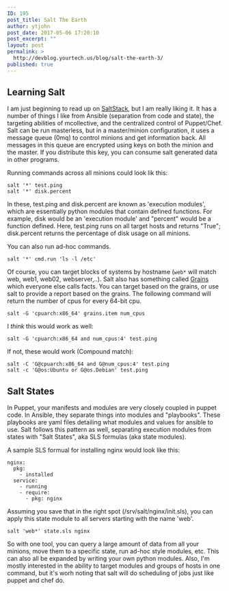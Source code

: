 ```yaml
---
ID: 195
post_title: Salt The Earth
author: ytjohn
post_date: 2017-05-06 17:20:10
post_excerpt: ""
layout: post
permalink: >
  http://devblog.yourtech.us/blog/salt-the-earth-3/
published: true
---
```

## Learning Salt

I am just beginning to read up on [SaltStack](http://docs.saltstack.com/en/latest/topics/tutorials/walkthrough.html), but I am really liking it. It has a number of things I like from Ansible (separation from code and state), the targeting abilities of mcollective, and the centralized control of Puppet/Chef. Salt can be run masterless, but in a master/minion configuration, it uses a message queue (0mq) to control minions and get information back. All messages in this queue are encrypted using keys on both the minion and the master. If you distribute this key, you can consume salt generated data in other programs.

Running commands across all minions could look lik this:

    salt '*' test.ping
    salt '*' disk.percent

In these, test.ping and disk.percent are known as 'execution modules', which are essentially python modules that contain defined functions. For example, disk would be an 'execution module' and "percent" would be a function defined. Here, test.ping runs on all target hosts and returns "True"; disk.percent returns the percentage of disk usage on all minions.

You can also run ad-hoc commands.

    salt '*' cmd.run 'ls -l /etc'

Of course, you can target blocks of systems by hostname (`web*` will match web, web1, web02, webserver,..). Salt also has something called [Grains](http://docs.saltstack.com/en/latest/topics/targeting/grains.html) which everyone else calls facts. You can target based on the grains, or use salt to provide a report based on the grains. The following command will return the number of cpus for every 64-bit cpu.

    salt -G 'cpuarch:x86_64' grains.item num_cpus

I *think* this would work as well:

    salt -G 'cpuarch:x86_64 and num_cpus:4' test.ping

If not, these would work (Compound match):

    salt -C 'G@cpuarch:x86_64 and G@num_cpus:4' test.ping
    salt -c 'G@os:Ubuntu or G@os.Debian' test.ping

## Salt States

In Puppet, your manifests and modules are very closely coupled in puppet code. In Ansible, they separate things into modules and "playbooks". These playbooks are yaml files detailing what modules and values for ansible to use. Salt follows this pattern as well, separating execution modules from states with "Salt States", aka SLS formulas (aka state modules).

A sample SLS formual for installing nginx would look like this:

    nginx:
      pkg:
        - installed
      service:
        - running
        - require:
          - pkg: nginx

Assuming you save that in the right spot (/srv/salt/nginx/init.sls), you can apply this state module to all servers starting with the name 'web'.

    salt 'web*' state.sls nginx


So with one tool, you can query a large amount of data from all your minions, move them to a specific state, run ad-hoc style modules, etc. This can also all be expanded by writing your own python modules. Also, I'm mostly interested in the ability to target modules and groups of hosts in one command, but it's worh noting that salt will do scheduling of jobs just like puppet and chef do.